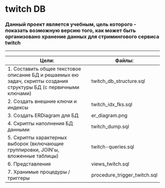 # twitch DB

### Данный проект является учебным, цель которого - показать возможную версию того, как может быть организовано хранение данных для стримингового сервиса twitch

---

| Цели:                                                                                                              | Файлы:                       |
| ------------------------------------------------------------------------------------------------------------------ | ---------------------------- |
| 1. Составить общее текстовое описание БД и решаемых ею задач, скрипты создания структуры БД (с первичными ключами) | twitch_db_structure.sql      |
| 2. Создать внешние ключи и индексы                                                                                 | twitch_idx_fks.sql           |
| 3. Создать ERDiagram для БД                                                                                        | er_diagram.png               |
| 4. Скрипты наполнения БД данными                                                                                   | twitch_dump.sql              |
| 5. Скрипты характерных выборок (включающие группировки, JOIN'ы, вложенные таблицы)                                 | twitch-queries.sql           |
| 6. Представления                                                                                                   | views_twitch.sql             |
| 7. Хранимые процедуры / триггеры                                                                                   | procedure_trigger_twitch.sql |
